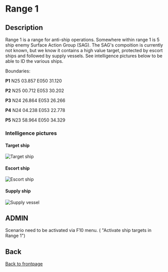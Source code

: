 # Range 1

## Description

Range 1 is a range for anti-ship operations.
Somewhere within range 1 is 5 ship enemy Surface Action Group (SAG).
The SAG's compoition is currently not known, but we know it contains a high value target, protected by escort ships and followed by supply vessels.
See intelligence pictures below to be able to ID the various ships.

Boundaries: 

**P1**   N25 03.857 E050 31.120

**P2**   N25 00.712 E053 30.202

**P3**   N24 26.864 E053 26.266

**P4**   N24 04.238 E053 22.778 

**P5**   N23 58.964 E050 34.329





### Intelligence pictures
#### Target ship
![Target ship](/ATRM_Brief/Pictures/Range1_ship_target.PNG)



#### Escort ship
![Escort ship](/ATRM_Brief/Pictures/Range1_ship_escort.PNG)



#### Supply ship
![Supply vessel](/ATRM_Brief/Pictures/Range1_ship_supply.PNG)


## ADMIN
Scenario need to be activated via F10 menu. ( "Activate ship targets in Range 1")

  

## Back
[Back to frontpage](https://132nd-vwing.github.io/ATRM_Brief/)
